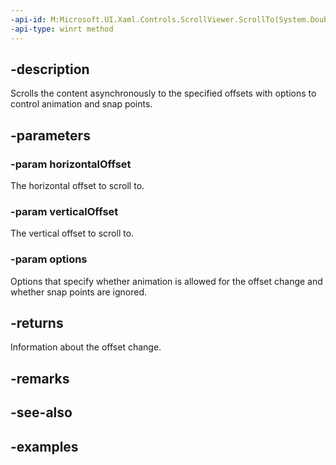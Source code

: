 ```yaml
---
-api-id: M:Microsoft.UI.Xaml.Controls.ScrollViewer.ScrollTo(System.Double,System.Double,Microsoft.UI.Xaml.Controls.ScrollOptions)
-api-type: winrt method
---
```


## -description

Scrolls the content asynchronously to the specified offsets with options to control animation and snap points.

## -parameters

### -param horizontalOffset

The horizontal offset to scroll to.

### -param verticalOffset

The vertical offset to scroll to.

### -param options

Options that specify whether animation is allowed for the offset change and whether snap points are ignored.

## -returns

Information about the offset change.

## -remarks

## -see-also

## -examples

